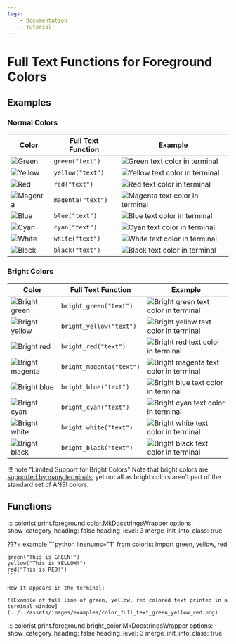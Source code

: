 ```yaml
---
tags:
    - Documentation
    - Tutorial
---
```


# Full Text Functions for Foreground Colors
## Examples
### Normal Colors

| Color | Full Text Function | Example |
| ----- | ------------------ | ------- |
| ![Green](../../assets/images/colors/green_16x16.png) | `green("text")` | ![Green text color in terminal](../../assets/images/examples/color_map/green_full_text_167x16.png) |
| ![Yellow](../../assets/images/colors/yellow_16x16.png) | `yellow("text")` | ![Yellow text color in terminal](../../assets/images/examples/color_map/yellow_full_text_167x16.png) |
| ![Red](../../assets/images/colors/red_16x16.png) | `red("text")` | ![Red text color in terminal](../../assets/images/examples/color_map/red_full_text_167x16.png) |
| ![Magenta](../../assets/images/colors/magenta_16x16.png) | `magenta("text")` | ![Magenta text color in terminal](../../assets/images/examples/color_map/magenta_full_text_167x16.png) |
| ![Blue](../../assets/images/colors/blue_16x16.png) | `blue("text")` | ![Blue text color in terminal](../../assets/images/examples/color_map/blue_full_text_167x16.png) |
| ![Cyan](../../assets/images/colors/cyan_16x16.png) | `cyan("text")` | ![Cyan text color in terminal](../../assets/images/examples/color_map/cyan_full_text_167x16.png) |
| ![White](../../assets/images/colors/white_16x16.png) | `white("text")` | ![White text color in terminal](../../assets/images/examples/color_map/white_full_text_167x16.png) |
| ![Black](../../assets/images/colors/black_16x16.png) | `black("text")` | ![Black text color in terminal](../../assets/images/examples/color_map/black_full_text_167x16.png) |

### Bright Colors

| Color | Full Text Function | Example |
| ----- | ------------------ | ------- |
| ![Bright green](../../assets/images/colors/bright_green_16x16.png) | `bright_green("text")` | ![Bright green text color in terminal](../../assets/images/examples/color_map/bright_green_full_text_167x16.png) |
| ![Bright yellow](../../assets/images/colors/bright_yellow_16x16.png) | `bright_yellow("text")` | ![Bright yellow text color in terminal](../../assets/images/examples/color_map/bright_yellow_full_text_167x16.png) |
| ![Bright red](../../assets/images/colors/bright_red_16x16.png) | `bright_red("text")` | ![Bright red text color in terminal](../../assets/images/examples/color_map/bright_red_full_text_167x16.png) |
| ![Bright magenta](../../assets/images/colors/bright_magenta_16x16.png) | `bright_magenta("text")` | ![Bright magenta text color in terminal](../../assets/images/examples/color_map/bright_magenta_full_text_167x16.png) |
| ![Bright blue](../../assets/images/colors/bright_blue_16x16.png) | `bright_blue("text")` | ![Bright blue text color in terminal](../../assets/images/examples/color_map/bright_blue_full_text_167x16.png) |
| ![Bright cyan](../../assets/images/colors/bright_cyan_16x16.png) | `bright_cyan("text")` | ![Bright cyan text color in terminal](../../assets/images/examples/color_map/bright_cyan_full_text_167x16.png) |
| ![Bright white](../../assets/images/colors/bright_white_16x16.png) | `bright_white("text")` | ![Bright white text color in terminal](../../assets/images/examples/color_map/bright_white_full_text_167x16.png) |
| ![Bright black](../../assets/images/colors/bright_black_16x16.png) | `bright_black("text")` | ![Bright black text color in terminal](../../assets/images/examples/color_map/bright_black_full_text_167x16.png) |

!!! note "Limited Support for Bright Colors"
    Note that bright colors are [supported by many terminals](../../user-guide/materials/terminal-support.md), yet not all as bright colors aren't part of the standard set of ANSI colors.

## Functions

::: colorist.print.foreground.color.MkDocstringsWrapper
    options:
      show_category_heading: false
      heading_level: 3
      merge_init_into_class: true

???+ example
    ```python linenums="1"
    from colorist import green, yellow, red

    green("This is GREEN!")
    yellow("This is YELLOW!")
    red("This is RED!")
    ```

    How it appears in the terminal:

    ![Example of full line of green, yellow, red colored text printed in a terminal window](../../assets/images/examples/color_full_text_green_yellow_red.png)

::: colorist.print.foreground.bright_color.MkDocstringsWrapper
    options:
      show_category_heading: false
      heading_level: 3
      merge_init_into_class: true
